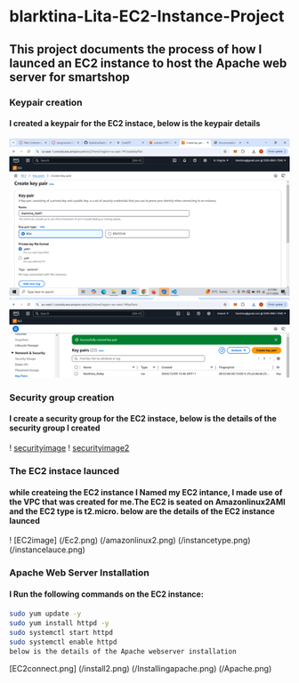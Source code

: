 # blarktina-Lita-EC2-Instance-Project
## This project documents the process of how I launced an EC2 instance to host the Apache web server for smartshop
### Keypair creation
#### I created a keypair for the EC2 instace, below is the keypair details 
![keypairimage](keypair1.png)
![keypairimage2](keypair.png)


### Security group creation
#### I create a security group for the EC2 instace, below is the details of the security group I created
! [securityimage](/blarktina-Lita-EC2-Instance-Project-//Ec2launce.png)
! [securityimage2](/blarktina-Lita-EC2-Instance-Project-/Securirtgroup.png)

### The EC2 instace launced
#### while createing the EC2 instance I Named my EC2 intance, I made use of the VPC that was created for me.The EC2 is seated on Amazonlinux2AMI and the EC2 type is t2.micro. below are the details of the EC2 instance launced
! [EC2image] (/Ec2.png) (/amazonlinux2.png) (/instancetype.png) (/instancelauce.png)

### Apache Web Server Installation
#### I Run the following commands on the EC2 instance:

```bash
sudo yum update -y
sudo yum install httpd -y
sudo systemctl start httpd
sudo systemctl enable httpd
below is the details of the Apache webserver installation
```

[EC2connect.png] (/install2.png) (/Installingapache.png) (/Apache.png)









